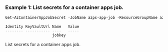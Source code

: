 ### Example 1: List secrets for a container apps job.
```powershell
Get-AzContainerAppJobSecret -JobName azps-app-job -ResourceGroupName azps_test_group_app
```

```output
Identity KeyVaultUrl Name   Value
-------- ----------- ----   -----
                     jobkey
```

List secrets for a container apps job.